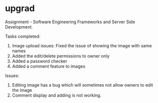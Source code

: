 # upgrad
Assignment - Software Engineering Frameworks and Server Side Development.

Tasks completed:
1. Image upload issues: Fixed the issue of showing the image with same names
2. Added the edit/delete permissions to owner only
3. Added a password checker
4. Added a comment feature to images

Issues:
1. Editing image has a bug which will sometimes not allow owners to edit the image
2. Comment display and adding is not working.
 

